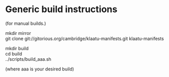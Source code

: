 Generic build instructions
==========================

(for manual builds.)

mkdir mirror\
git clone git://gitorious.org/cambridge/klaatu-manifests.git klaatu-manifests

mkdir build\
cd build\
../scripts/build\_aaa.sh

(where aaa is your desired build)

